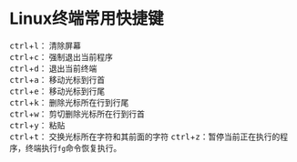 # Linux终端常用快捷键

<kbd>ctrl</kbd>+<kbd>l</kbd>： 清除屏幕  
<kbd>ctrl</kbd>+<kbd>c</kbd>： 强制退出当前程序  
<kbd>ctrl</kbd>+<kbd>d</kbd>： 退出当前终端  
<kbd>ctrl</kbd>+<kbd>a</kbd>： 移动光标到行首  
<kbd>ctrl</kbd>+<kbd>e</kbd>： 移动光标到行尾   
<kbd>ctrl</kbd>+<kbd>k</kbd>： 删除光标所在行到行尾  
<kbd>ctrl</kbd>+<kbd>w</kbd>： 剪切删除光标所在行到行首  
<kbd>ctrl</kbd>+<kbd>y</kbd>： 粘贴  
<kbd>ctrl</kbd>+<kbd>t</kbd>： 交换光标所在字符和其前面的字符
<kbd>ctrl</kbd>+<kbd>z</kbd>：暂停当前正在执行的程序，终端执行`fg`命令恢复执行。


